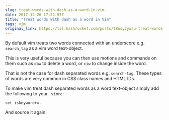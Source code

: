 ```yaml
---
slug: treat-words-with-dash-as-a-word-in-vim
date: 2017-12-26 17:22:57Z
title: "Treat words with dash as a word in Vim"
tags: vim
original_link: https://til.hashrocket.com/posts/t8osyzywau-treat-words-with-dash-as-a-word-in-vim
---
```



By default vim treats two words connected with an underscore e.g. `search_tag` as a vim word text-object.

This is very useful because you can then use motions and commands on them such as `daw` to delete a word, or `ciw` to change inside the word.

That is not the case for dash separated words e.g. `search-tag`. These types of words are very common in CSS class names and HTML IDs.

To make vim treat dash separated words as a word text-object simply add the following to your `.vimrc`:

```vim
set iskeyword+=-
```

And source it again.
